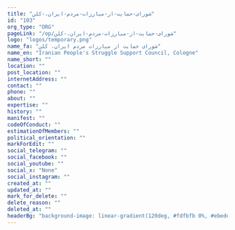 ```yaml
---
title: "شورای-حمایت-از-مبارزات-مردم-ایران،-کلن"
id: "103"
org_type: "ORG"
pageLink: "/op/شورای-حمایت-از-مبارزات-مردم-ایران،-کلن"
logo: "logos/temporary.png"
name_fa: "شورای حمایت از مبارزات مردم ایران، کلن"
name_en: "Iranian People's Struggle Support Council, Cologne"
name_short: ""
location: ""
post_location: ""
internetAddress: ""
contact: ""
phone: ""
about: ""
expertise: ""
history: ""
manifest: ""
codeOfConduct: ""
estimationOfMembers: ""
political_orientation: ""
markForEdit: ""
social_telegram: ""
social_facebook: ""
social_youtube: ""
social_x: "None"
social_instagram: ""
created_at: ""
updated_at: ""
mark_for_delete: ""
delete_reason: ""
deleted_at: ""
headerBg: "background-image: linear-gradient(120deg, #fdfbfb 0%, #ebedee 100%);"
---
```


